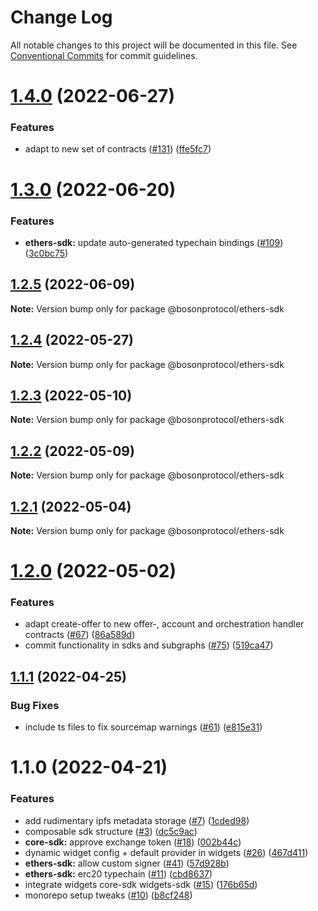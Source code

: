 # Change Log

All notable changes to this project will be documented in this file.
See [Conventional Commits](https://conventionalcommits.org) for commit guidelines.

# [1.4.0](https://github.com/bosonprotocol/core-components/compare/@bosonprotocol/ethers-sdk@1.3.0...@bosonprotocol/ethers-sdk@1.4.0) (2022-06-27)

### Features

* adapt to new set of contracts ([#131](https://github.com/bosonprotocol/core-components/issues/131)) ([ffe5fc7](https://github.com/bosonprotocol/core-components/commit/ffe5fc7c64f5743b06212fb969f293cd64046459))

# [1.3.0](https://github.com/bosonprotocol/core-components/compare/@bosonprotocol/ethers-sdk@1.2.5...@bosonprotocol/ethers-sdk@1.3.0) (2022-06-20)

### Features

* **ethers-sdk:** update auto-generated typechain bindings ([#109](https://github.com/bosonprotocol/core-components/issues/109)) ([3c0bc75](https://github.com/bosonprotocol/core-components/commit/3c0bc75525e900a9f14f988d375e2bbe136ffb3c))

## [1.2.5](https://github.com/bosonprotocol/core-components/compare/@bosonprotocol/ethers-sdk@1.2.4...@bosonprotocol/ethers-sdk@1.2.5) (2022-06-09)

**Note:** Version bump only for package @bosonprotocol/ethers-sdk

## [1.2.4](https://github.com/bosonprotocol/core-components/compare/@bosonprotocol/ethers-sdk@1.2.3...@bosonprotocol/ethers-sdk@1.2.4) (2022-05-27)

**Note:** Version bump only for package @bosonprotocol/ethers-sdk

## [1.2.3](https://github.com/bosonprotocol/core-components/compare/@bosonprotocol/ethers-sdk@1.2.2...@bosonprotocol/ethers-sdk@1.2.3) (2022-05-10)

**Note:** Version bump only for package @bosonprotocol/ethers-sdk

## [1.2.2](https://github.com/bosonprotocol/core-components/compare/@bosonprotocol/ethers-sdk@1.2.1...@bosonprotocol/ethers-sdk@1.2.2) (2022-05-09)

**Note:** Version bump only for package @bosonprotocol/ethers-sdk

## [1.2.1](https://github.com/bosonprotocol/core-components/compare/@bosonprotocol/ethers-sdk@1.2.0...@bosonprotocol/ethers-sdk@1.2.1) (2022-05-04)

**Note:** Version bump only for package @bosonprotocol/ethers-sdk

# [1.2.0](https://github.com/bosonprotocol/core-components/compare/@bosonprotocol/ethers-sdk@1.1.1...@bosonprotocol/ethers-sdk@1.2.0) (2022-05-02)

### Features

* adapt create-offer to new offer-, account and orchestration handler contracts ([#67](https://github.com/bosonprotocol/core-components/issues/67)) ([86a589d](https://github.com/bosonprotocol/core-components/commit/86a589d69c65f178bf86f062f7ad77f3bfe33cad))
* commit functionality in sdks and subgraphs ([#75](https://github.com/bosonprotocol/core-components/issues/75)) ([519ca47](https://github.com/bosonprotocol/core-components/commit/519ca470318b2f1fceb44c5c6a5739a204d0a266))

## [1.1.1](https://github.com/bosonprotocol/core-components/compare/@bosonprotocol/ethers-sdk@1.1.0...@bosonprotocol/ethers-sdk@1.1.1) (2022-04-25)

### Bug Fixes

* include ts files to fix sourcemap warnings ([#61](https://github.com/bosonprotocol/core-components/issues/61)) ([e815e31](https://github.com/bosonprotocol/core-components/commit/e815e31f13c667522b1f3c18460a4f1a7de37b53))

# 1.1.0 (2022-04-21)

### Features

* add rudimentary ipfs metadata storage ([#7](https://github.com/bosonprotocol/core-components/issues/7)) ([1cded98](https://github.com/bosonprotocol/core-components/commit/1cded9833deaf6ebdc93a07ab6840de263c70158))
* composable sdk structure ([#3](https://github.com/bosonprotocol/core-components/issues/3)) ([dc5c9ac](https://github.com/bosonprotocol/core-components/commit/dc5c9acfbffc319cd1bf3eb37a9012a0dcf21230))
* **core-sdk:** approve exchange token ([#18](https://github.com/bosonprotocol/core-components/issues/18)) ([002b44c](https://github.com/bosonprotocol/core-components/commit/002b44c4f46b0ef9ae36647a4fad78e07a98dfee))
* dynamic widget config + default provider in widgets ([#26](https://github.com/bosonprotocol/core-components/issues/26)) ([467d411](https://github.com/bosonprotocol/core-components/commit/467d411113f53069953673a5707c52baef0582e5))
* **ethers-sdk:** allow custom signer ([#41](https://github.com/bosonprotocol/core-components/issues/41)) ([57d928b](https://github.com/bosonprotocol/core-components/commit/57d928b876f12edb10c2a1483f1e3dea53d82c2f))
* **ethers-sdk:** erc20 typechain ([#11](https://github.com/bosonprotocol/core-components/issues/11)) ([cbd8637](https://github.com/bosonprotocol/core-components/commit/cbd8637a4aae74f1f1d98096ca203ad17cc16e5b))
* integrate widgets core-sdk widgets-sdk ([#15](https://github.com/bosonprotocol/core-components/issues/15)) ([176b65d](https://github.com/bosonprotocol/core-components/commit/176b65d1a8a723567cadde2403ff45547a19cc0d))
* monorepo setup tweaks ([#10](https://github.com/bosonprotocol/core-components/issues/10)) ([b8cf248](https://github.com/bosonprotocol/core-components/commit/b8cf2481a684b7d0917c31478cad06354454115d))
